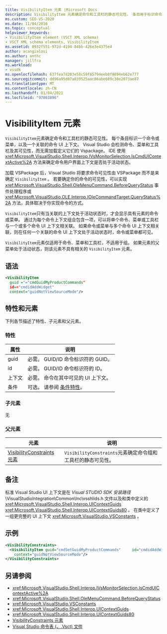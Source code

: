 ```yaml
---
title: VisibilityItem 元素 |Microsoft Docs
description: VisibilityItem 元素确定命令和工具栏的静态可见性。 条目用于标识命令或菜单，以及关联的命令 UI 上下文。
ms.custom: SEO-VS-2020
ms.date: 11/04/2016
ms.topic: conceptual
helpviewer_keywords:
- VisibilityItem element (VSCT XML schema)
- VSCT XML schema elements, VisibilityItem
ms.assetid: 0932f551-972d-4194-84bb-426e3e4375e4
author: acangialosi
ms.author: anthc
manager: jillfra
ms.workload:
- vssdk
ms.openlocfilehash: 637fea7d203e58c59f85794eeb0f8894eb62e777
ms.sourcegitcommit: dd96a95d87a039525aac86abe689c30e2073ae87
ms.translationtype: MT
ms.contentlocale: zh-CN
ms.lasthandoff: 01/04/2021
ms.locfileid: "97863896"
---
```

# <a name="visibilityitem-element"></a>VisibilityItem 元素
`VisibilityItem`元素确定命令和工具栏的静态可见性。 每个条目标识一个命令或菜单，以及一个关联的命令 UI 上下文。 Visual Studio 会检测命令、菜单和工具栏及其可见性，而无需加载定义它们的 Vspackage。 IDE 使用 <xref:Microsoft.VisualStudio.Shell.Interop.IVsMonitorSelection.IsCmdUIContextActive%2A> 方法来确定命令用户界面上下文是否处于活动状态。

 加载 VSPackage 后，Visual Studio 将要求命令可见性由 VSPackage 而不是来确定 `VisibilityItem` 。 若要确定你的命令的可见性，可以实现 <xref:Microsoft.VisualStudio.Shell.OleMenuCommand.BeforeQueryStatus> 事件处理程序或 <xref:Microsoft.VisualStudio.OLE.Interop.IOleCommandTarget.QueryStatus%2A> 方法，具体取决于你实现命令的方式。

 `VisibilityItem`只有当关联的上下文处于活动状态时，才会显示具有元素的命令或菜单。 通过为每个命令上下文组合包含一项，可以将单个命令、菜单或工具栏与一个或多个命令 UI 上下文相关联。 如果命令或菜单与多个命令 UI 上下文相关联，则在任何一个关联的命令 UI 上下文处于活动状态时，命令或菜单都可见。

 `VisibilityItem`元素仅适用于命令、菜单和工具栏，不适用于组。 如果元素的父菜单处于活动状态，则该元素不具有相关的 `VisibilityItem` 元素。

## <a name="syntax"></a>语法

```xml
<VisibilityItem
  guid ="="cmdGuidMyProductCommands"
  id=="cmdidAddWidget"
  context="guidNotViewSourceMode"/>
```

## <a name="attributes-and-elements"></a>特性和元素
 下列各节描述了特性、子元素和父元素。

### <a name="attributes"></a>特性

|属性|说明|
|---------------|-----------------|
|guid|必需。 GUID/ID 命令标识符的 GUID。|
|id|必需。 GUID/ID 命令标识符的 ID。|
|上下文|必需。 命令在其中可见的 UI 上下文。|
|条件|可选。 请参阅 [条件特性](../extensibility/vsct-xml-schema-conditional-attributes.md)。|

### <a name="child-elements"></a>子元素
 无

### <a name="parent-elements"></a>父元素

|元素|说明|
|-------------|-----------------|
|[VisibilityConstraints 元素](../extensibility/visibilityconstraints-element.md)|`VisibilityConstraints`元素确定命令组和工具栏的静态可见性。|

## <a name="remarks"></a>备注
 标准 Visual Studio UI 上下文是在 *Visual STUDIO SDK 安装路径*\VisualStudioIntegration\Common\Inc\vsshlids.h 文件以及和类中定义的 <xref:Microsoft.VisualStudio.Shell.Interop.UIContextGuids> <xref:Microsoft.VisualStudio.Shell.Interop.UIContextGuids80> 。 在类中定义了一组更完整的 UI 上下文 <xref:Microsoft.VisualStudio.VSConstants> 。

## <a name="example"></a>示例

```xml
<VisibilityConstraints>
  <VisibilityItem guid="cmdSetGuidMyProductCommands"     id="cmdidAddWidget"
    context="guidNotViewSourceMode"/>
</VisibilityConstraints>
```

## <a name="see-also"></a>另请参阅
- <xref:Microsoft.VisualStudio.Shell.Interop.IVsMonitorSelection.IsCmdUIContextActive%2A>
- <xref:Microsoft.VisualStudio.Shell.OleMenuCommand.BeforeQueryStatus>
- <xref:Microsoft.VisualStudio.VSConstants>
- <xref:Microsoft.VisualStudio.Shell.Interop.UIContextGuids>
- <xref:Microsoft.VisualStudio.Shell.Interop.UIContextGuids80>
- [VisibilityConstraints 元素](../extensibility/visibilityconstraints-element.md)
- [Visual Studio 命令表 (。.Vsct) 文件](../extensibility/internals/visual-studio-command-table-dot-vsct-files.md)
